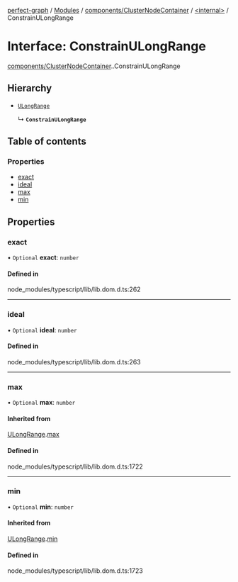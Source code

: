 [perfect-graph](../README.md) / [Modules](../modules.md) / [components/ClusterNodeContainer](../modules/components_ClusterNodeContainer.md) / [<internal\>](../modules/components_ClusterNodeContainer._internal_.md) / ConstrainULongRange

# Interface: ConstrainULongRange

[components/ClusterNodeContainer](../modules/components_ClusterNodeContainer.md).[<internal>](../modules/components_ClusterNodeContainer._internal_.md).ConstrainULongRange

## Hierarchy

- [`ULongRange`](components_ClusterNodeContainer._internal_.ULongRange.md)

  ↳ **`ConstrainULongRange`**

## Table of contents

### Properties

- [exact](components_ClusterNodeContainer._internal_.ConstrainULongRange.md#exact)
- [ideal](components_ClusterNodeContainer._internal_.ConstrainULongRange.md#ideal)
- [max](components_ClusterNodeContainer._internal_.ConstrainULongRange.md#max)
- [min](components_ClusterNodeContainer._internal_.ConstrainULongRange.md#min)

## Properties

### exact

• `Optional` **exact**: `number`

#### Defined in

node_modules/typescript/lib/lib.dom.d.ts:262

___

### ideal

• `Optional` **ideal**: `number`

#### Defined in

node_modules/typescript/lib/lib.dom.d.ts:263

___

### max

• `Optional` **max**: `number`

#### Inherited from

[ULongRange](components_ClusterNodeContainer._internal_.ULongRange.md).[max](components_ClusterNodeContainer._internal_.ULongRange.md#max)

#### Defined in

node_modules/typescript/lib/lib.dom.d.ts:1722

___

### min

• `Optional` **min**: `number`

#### Inherited from

[ULongRange](components_ClusterNodeContainer._internal_.ULongRange.md).[min](components_ClusterNodeContainer._internal_.ULongRange.md#min)

#### Defined in

node_modules/typescript/lib/lib.dom.d.ts:1723
